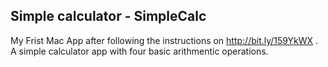Simple calculator - SimpleCalc
------------------------------

My Frist Mac App after following the instructions on <http://bit.ly/159YkWX> . A simple calculator app with four basic arithmentic operations.
